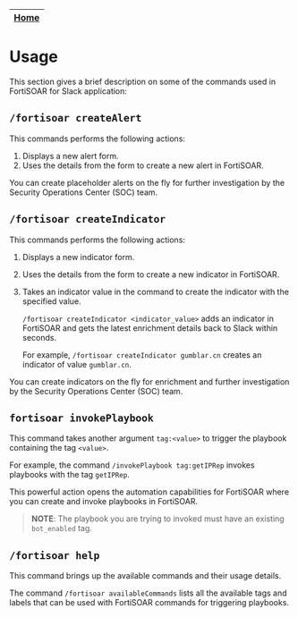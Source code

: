 | [Home](../README.md) |
|--------------------------------------------|

# Usage

This section gives a brief description on some of the commands used in FortiSOAR for Slack application:

## `/fortisoar createAlert`

This commands performs the following actions:

1. Displays a new alert form.
2. Uses the details from the form to create a new alert in FortiSOAR.

You can create placeholder alerts on the fly for further investigation by the Security Operations Center (SOC) team.

## `/fortisoar createIndicator`

This commands performs the following actions:

1. Displays a new indicator form.
2. Uses the details from the form to create a new indicator in FortiSOAR.
3. Takes an indicator value in the command to create the indicator with the specified value.

    `/fortisoar createIndicator <indicator_value>` adds an indicator in FortiSOAR and gets the latest enrichment details back to Slack within seconds.

    For example, `/fortisoar createIndicator gumblar.cn` creates an indicator of value `gumblar.cn`.

You can create indicators on the fly for enrichment and further investigation by the Security Operations Center (SOC) team.

## `fortisoar invokePlaybook`

This command takes another argument `tag:<value>` to trigger the playbook containing the tag `<value>`.

For example, the command `/invokePlaybook tag:getIPRep` invokes playbooks with the tag `getIPRep`.

This powerful action opens the automation capabilities for FortiSOAR where you can create and invoke playbooks in FortiSOAR.

>**NOTE**: The playbook you are trying to invoked must have an existing `bot_enabled` tag. 

## `/fortisoar help`

This command brings up the available commands and their usage details.

The command `/fortisoar availableCommands` lists all the available tags and labels that can be used with FortiSOAR commands for triggering playbooks.